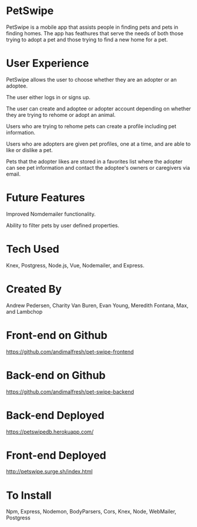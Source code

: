 # PetSwipe

PetSwipe is a mobile app that assists people in finding pets and pets in finding homes. The app has feathures that serve the needs of both those trying to adopt a pet and those trying to find a new home for a pet.

# User Experience

PetSwipe allows the user to choose whether they are an adopter or an adoptee.

The user either logs in or signs up.

The user can create and adoptee or adopter account depending on whether they are trying to rehome or adopt an animal.

Users who are trying to rehome pets can create a profile including pet information.

Users who are adopters are given pet profiles, one at a time, and are able to like or dislike a pet.

Pets that the adopter likes are stored in a favorites list where the adopter can see pet information and contact the adoptee's owners or caregivers via email.

# Future Features

Improved Nomdemailer functionality.

Ability to filter pets by user defined properties.

# Tech Used

Knex, Postgress, Node.js, Vue, Nodemailer, and Express.

# Created By

Andrew Pedersen, Charity Van Buren, Evan Young,  Meredith Fontana, Max, and Lambchop

# Front-end on Github

https://github.com/andimalfresh/pet-swipe-frontend

# Back-end on Github

https://github.com/andimalfresh/pet-swipe-backend

# Back-end Deployed

https://petswipedb.herokuapp.com/

# Front-end Deployed

http://petswipe.surge.sh/index.html

# To Install

Npm, Express, Nodemon, BodyParsers, Cors, Knex, Node, WebMailer, Postgress
